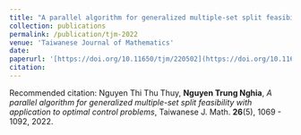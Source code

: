 ```yaml
---
title: "A parallel algorithm for generalized multiple-set split feasibility with application to optimal control problems"
collection: publications
permalink: /publication/tjm-2022
venue: 'Taiwanese Journal of Mathematics'
date:
paperurl: '[https://doi.org/10.11650/tjm/220502](https://doi.org/10.11650/tjm/220502)'
citation: 
---
```

Recommended citation: Nguyen Thi Thu Thuy, **Nguyen Trung Nghia**, _A parallel algorithm for generalized multiple-set split feasibility with application to optimal control problems_, Taiwanese J. Math. **26**(5), 1069 - 1092, 2022. 
